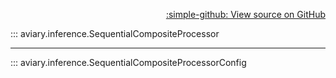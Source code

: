<div style="text-align: right;" markdown>

[:simple-github: View source on GitHub][GitHub]

  [GitHub]: https://github.com/geospaitial-lab/aviary/blob/main/aviary/inference/tiles_processor.py

</div>

::: aviary.inference.SequentialCompositeProcessor

---

::: aviary.inference.SequentialCompositeProcessorConfig
